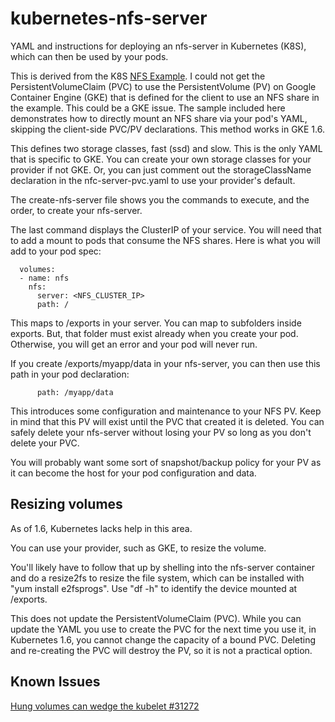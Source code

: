 # kubernetes-nfs-server

YAML and instructions for deploying an nfs-server in Kubernetes (K8S), which can then be used by your pods.  

This is derived from the K8S [NFS Example](https://github.com/kubernetes/kubernetes/tree/master/examples/volumes/nfs).  I could not get the PersistentVolumeClaim (PVC) to use the PersistentVolume (PV) on Google Container Engine (GKE) that is defined for the client to use an NFS share in the example.  This could be a GKE issue.  The sample included here demonstrates how to directly mount an NFS share via your pod's YAML, skipping the client-side PVC/PV declarations.  This method works in GKE 1.6.  

This defines two storage classes, fast (ssd) and slow.  This is the only YAML that is specific to GKE.  You can create your own storage classes for your provider if not GKE.  Or, you can just comment out the storageClassName declaration in the nfc-server-pvc.yaml to use your provider's default.

The create-nfs-server file shows you the commands to execute, and the order, to create your nfs-server.  

The last command displays the ClusterIP of your service.  You will need that to add a mount to pods that
consume the NFS shares.  Here is what you will add to your pod spec:

      volumes:
      - name: nfs
        nfs:
          server: <NFS_CLUSTER_IP>
          path: /

This maps to /exports in your server.  You can map to subfolders inside exports.  But, that folder must exist already when you create your pod.  Otherwise, you will get an error and your pod will never run.  

If you create /exports/myapp/data in your nfs-server, you can then use this path in your pod declaration:

          path: /myapp/data

This introduces some configuration and maintenance to your NFS PV.  Keep in mind that this PV will exist until the PVC that created it is deleted.  You can safely delete your nfs-server without losing your PV so long as you don't delete your PVC.  

You will probably want some sort of snapshot/backup policy for your PV as it can become the host for your pod configuration and data.  

## Resizing volumes

As of 1.6, Kubernetes lacks help in this area.  

You can use your provider, such as GKE, to resize the volume.  

You'll likely have to follow that up by shelling into the nfs-server container and do a resize2fs to resize the file system, which can be installed with "yum install e2fsprogs".  Use "df -h" to identify the device mounted at /exports.  

This does not update the PersistentVolumeClaim (PVC).  While you can update the YAML you use to create the PVC for the next time you use it, in Kubernetes 1.6, you cannot change the capacity of a bound PVC. Deleting and re-creating the PVC will destroy the PV, so it is not a practical option.  

## Known Issues

[Hung volumes can wedge the kubelet #31272](https://github.com/kubernetes/kubernetes/issues/31272)

